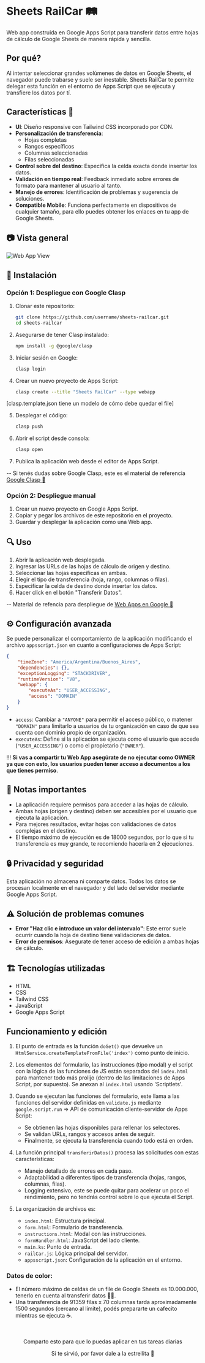 # Sheets RailCar 🛤️

Web app construida en Google Apps Script para transferir datos entre hojas de cálculo de Google Sheets de manera rápida y sencilla.

## Por qué?
Al intentar seleccionar grandes volúmenes de datos en Google Sheets, el navegador puede trabarse y suele ser inestable.
Sheets RailCar te permite delegar esta función en el entorno de Apps Script que se ejecuta y transfiere los datos por tí.

## Características 🚀

- **UI**: Diseño responsive con Tailwind CSS incorporado por CDN. 
- **Personalización de transferencia**:
    - Hojas completas
    - Rangos específicos
    - Columnas seleccionadas
    - Filas seleccionadas
- **Control sobre del destino**: Especifica la celda exacta donde insertar los datos.
- **Validación en tiempo real**: Feedback inmediato sobre errores de formato para mantener al usuario al tanto.
- **Manejo de errores**: Identificación de problemas y sugerencia de soluciones.
- **Compatible Mobile**: Funciona perfectamente en dispositivos de cualquier tamaño, para ello puedes obtener los enlaces en tu app de Google Sheets.

## 📷 Vista general

![Web App View](https://res.cloudinary.com/dsbjzd18p/image/upload/v1742353068/o9vtboo3vp0yogklctj1.png)


## 🔧 Instalación

### Opción 1: Despliegue con Google Clasp

1. Clonar este repositorio:
     ```bash
     git clone https://github.com/username/sheets-railcar.git
     cd sheets-railcar
     ```

2. Asegurarse de tener Clasp instalado:
     ```bash
     npm install -g @google/clasp
     ```

3. Iniciar sesión en Google:
     ```bash
     clasp login
     ```

4. Crear un nuevo proyecto de Apps Script:
     ```bash
     clasp create --title "Sheets RailCar" --type webapp
     ```

[clasp.template.json tiene un modelo de cómo debe quedar el file]

5. Desplegar el código:
     ```bash
     clasp push
     ```

6. Abrir el script desde consola:
     ```bash
     clasp open
     ```


7. Publica la aplicación web desde el editor de Apps Script.

-- Si tenés dudas sobre Google Clasp, este es el material de referencia [Google Clasp 🔗](https://developers.google.com/apps-script/guides/clasp)


### Opción 2: Despliegue manual

1. Crear un nuevo proyecto en Google Apps Script.
2. Copiar y pegar los archivos de este repositorio en el proyecto.
3. Guardar y desplegar la aplicación como una Web app.

## 🔍 Uso

1. Abrir la aplicación web desplegada.
2. Ingresar las URLs de las hojas de cálculo de origen y destino.
3. Seleccionar las hojas específicas en ambas.
4. Elegir el tipo de transferencia (hoja, rango, columnas o filas).
5. Especificar la celda de destino donde insertar los datos.
6. Hacer click en el botón "Transferir Datos".

-- Material de refencia para despliegue de [Web Apps en Google 🔗](https://developers.google.com/apps-script/guides/web?hl=es-419)


## ⚙️ Configuración avanzada

Se puede personalizar el comportamiento de la aplicación modificando el archivo `appsscript.json` en cuanto a configuraciones de Apps Script:

```json
{
    "timeZone": "America/Argentina/Buenos_Aires",
    "dependencies": {},
    "exceptionLogging": "STACKDRIVER",
    "runtimeVersion": "V8",
    "webapp": {
        "executeAs": "USER_ACCESSING",
        "access": "DOMAIN"
    }
}
```

- `access`: Cambiar a `"ANYONE"` para permitir el acceso público, o matener `"DOMAIN"` para limitarlo a usuarios de tu organización en caso de que sea cuenta con dominio propio de organización.
- `executeAs`: Define si la aplicación se ejecuta como el usuario que accede (`"USER_ACCESSING"`) o como el propietario (`"OWNER"`).

!!! **Si vas a compartir tu Web App asegúrate de no ejecutar como OWNER ya que con esto, los usuarios pueden tener acceso a documentos a los que tienes permiso**. 


## 📝 Notas importantes

- La aplicación requiere permisos para acceder a las hojas de cálculo.
- Ambas hojas (origen y destino) deben ser accesibles por el usuario que ejecuta la aplicación.
- Para mejores resultados, evitar hojas con validaciones de datos complejas en el destino.
- El tiempo máximo de ejecución es de 18000 segundos, por lo que si tu transferencia es muy grande, te recomiendo hacerla en 2 ejecuciones. 

## 🔒 Privacidad y seguridad

Esta aplicación no almacena ni comparte datos. Todos los datos se procesan localmente en el navegador y del lado del servidor mediante Google Apps Script.

## ⚠️ Solución de problemas comunes

- **Error "Haz clic e introduce un valor del intervalo"**: Este error suele ocurrir cuando la hoja de destino tiene validaciones de datos. 
- **Error de permisos**: Asegurate de tener acceso de edición a ambas hojas de cálculo.

## 🏗️ Tecnologías utilizadas
- HTML
- CSS
- Tailwind CSS
- JavaScript
- Google Apps Script
## Funcionamiento y edición

1. El punto de entrada es la función `doGet()` que devuelve un `HtmlService.createTemplateFromFile('index')` como punto de inicio.

2. Los elementos del formulario, las instrucciones (tipo modal) y el script con la lógica de las funciones de JS están separados del `index.html` para mantener todo más prolijo (dentro de las limitaciones de Apps Script, por supuesto). Se anexan al `index.html` usando 'Scriptlets'.

3. Cuando se ejecutan las funciones del formulario, este llama a las funciones del servidor definidas en `validate.js` mediante `google.script.run` => API de comunicación cliente-servidor de Apps Script:
     - Se obtienen las hojas disponibles para rellenar los selectores.
     - Se validan URLs, rangos y accesos antes de seguir.
     - Finalmente, se ejecuta la transferencia cuando todo está en orden.

4. La función principal `transferirDatos()` procesa las solicitudes con estas características:
     - Manejo detallado de errores en cada paso.
     - Adaptabilidad a diferentes tipos de transferencia (hojas, rangos, columnas, filas).
     - Logging extensivo, este se puede quitar para acelerar un poco el rendimiento, pero no tendrás control sobre lo que ejecuta el Script.

5. La organización de archivos es:
     - `index.html`: Estructura principal.
     - `form.html`: Formulario de transferencia.
     - `instructions.html`: Modal con las instrucciones.
     - `formHandler.html`: JavaScript del lado cliente.
     - `main.ks`: Punto de entrada.
     - `railCar.js`: Lógica principal del servidor.
     - `appsscript.json`: Configuración de la aplicación en el entorno.



### Datos de color: 
- El número máximo de celdas de un file de Google Sheets es 10.000.000, tenerlo en cuenta al transferir datos ⛓️‍💥.
- Una transferencia de 91359 filas x 70 columnas tarda aproximadamente 1500 segundos (cercano al límite), podés prepararte un cafecito mientras se ejecuta ☕. 

<div align="center">
    <br>
    <p>Comparto esto para que lo puedas aplicar en tus tareas diarias</p>
    <p>Si te sirvió, por favor dale a la estrellita 💛</p>
</div>
